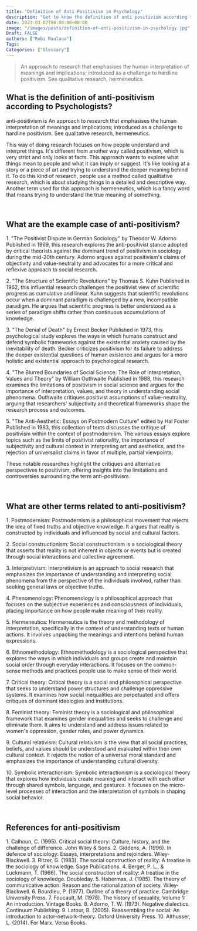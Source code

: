 ```yaml
---
title: "Definition of Anti Positivism in Psychology"
description: "Get to know the definition of anti positivism according to psychologists."
date: 2023-03-07T06:00:00+00:00
image: "/images/posts/definition-of-anti-positivism-in-psychology.jpg"
Draft: FALSE
authors: ["Robi Maulana"]
Tags: 
Categories: ["Glossary"]
---
```






> An approach to research that emphasises the human interpretation of meanings and implications; introduced as a challenge to hardline positivism. See qualitative research, hermeneutics.

## What is the definition of anti-positivism according to Psychologists?

anti-positivism is An approach to research that emphasises the human interpretation of meanings and implications; introduced as a challenge to hardline positivism. See qualitative research, hermeneutics.

This way of doing research focuses on how people understand and interpret things. It's different from another way called positivism, which is very strict and only looks at facts. This approach wants to explore what things mean to people and what it can imply or suggest. It's like looking at a story or a piece of art and trying to understand the deeper meaning behind it. To do this kind of research, people use a method called qualitative research, which is about studying things in a detailed and descriptive way. Another term used for this approach is hermeneutics, which is a fancy word that means trying to understand the true meaning of something.

 

## What are the example case of anti-positivism?

1\. "The Positivist Dispute in German Sociology" by Theodor W. Adorno Published in 1969, this research explores the anti-positivist stance adopted by critical theorists against the dominant trend of positivism in sociology during the mid-20th century. Adorno argues against positivism's claims of objectivity and value-neutrality and advocates for a more critical and reflexive approach to social research.

2\. "The Structure of Scientific Revolutions" by Thomas S. Kuhn Published in 1962, this influential research challenges the positivist view of scientific progress as cumulative and linear. Kuhn suggests that scientific revolutions occur when a dominant paradigm is challenged by a new, incompatible paradigm. He argues that scientific progress is better understood as a series of paradigm shifts rather than continuous accumulations of knowledge.

3\. "The Denial of Death" by Ernest Becker Published in 1973, this psychological study explores the ways in which humans construct and defend symbolic frameworks against the existential anxiety caused by the inevitability of death. Becker criticizes positivism for its failure to address the deeper existential questions of human existence and argues for a more holistic and existential approach to psychological research.

4\. "The Blurred Boundaries of Social Science: The Role of Interpretation, Values and Theory" by William Outhwaite Published in 1988, this research examines the limitations of positivism in social science and argues for the importance of interpretation, values, and theory in understanding social phenomena. Outhwaite critiques positivist assumptions of value-neutrality, arguing that researchers' subjectivity and theoretical frameworks shape the research process and outcomes.

5\. "The Anti-Aesthetic: Essays on Postmodern Culture" edited by Hal Foster Published in 1983, this collection of texts discusses the critique of positivism within the context of postmodernism. The various essays explore topics such as the limits of positivist rationality, the importance of subjectivity and cultural context in interpreting art and aesthetics, and the rejection of universalist claims in favor of multiple, partial viewpoints.

These notable researches highlight the critiques and alternative perspectives to positivism, offering insights into the limitations and controversies surrounding the term anti-positivism.

 

## What are other terms related to anti-positivism?

1\. Postmodernism: Postmodernism is a philosophical movement that rejects the idea of fixed truths and objective knowledge. It argues that reality is constructed by individuals and influenced by social and cultural factors.

2\. Social constructionism: Social constructionism is a sociological theory that asserts that reality is not inherent in objects or events but is created through social interactions and collective agreement.

3\. Interpretivism: Interpretivism is an approach to social research that emphasizes the importance of understanding and interpreting social phenomena from the perspective of the individuals involved, rather than seeking general laws or objective truths.

4\. Phenomenology: Phenomenology is a philosophical approach that focuses on the subjective experiences and consciousness of individuals, placing importance on how people make meaning of their reality.

5\. Hermeneutics: Hermeneutics is the theory and methodology of interpretation, specifically in the context of understanding texts or human actions. It involves unpacking the meanings and intentions behind human expressions.

6\. Ethnomethodology: Ethnomethodology is a sociological perspective that explores the ways in which individuals and groups create and maintain social order through everyday interactions. It focuses on the common-sense methods and practices people use to make sense of their world.

7\. Critical theory: Critical theory is a social and philosophical perspective that seeks to understand power structures and challenge oppressive systems. It examines how social inequalities are perpetuated and offers critiques of dominant ideologies and institutions.

8\. Feminist theory: Feminist theory is a sociological and philosophical framework that examines gender inequalities and seeks to challenge and eliminate them. It aims to understand and address issues related to women's oppression, gender roles, and power dynamics.

9\. Cultural relativism: Cultural relativism is the view that all social practices, beliefs, and values should be understood and evaluated within their own cultural context. It rejects the notion of a universal moral standard and emphasizes the importance of understanding cultural diversity.

10\. Symbolic interactionism: Symbolic interactionism is a sociological theory that explores how individuals create meaning and interact with each other through shared symbols, language, and gestures. It focuses on the micro-level processes of interaction and the interpretation of symbols in shaping social behavior.

 

## References for anti-positivism

1\. Calhoun, C. (1995). Critical social theory: Culture, history, and the challenge of difference. John Wiley & Sons. 2. Giddens, A. (1996). In defence of sociology: Essays, interpretations and rejoinders. Wiley-Blackwell. 3. Ritzer, G. (1983). The social construction of reality: A treatise in the sociology of knowledge. Sage Publications. 4. Berger, P. L., & Luckmann, T. (1966). The social construction of reality: A treatise in the sociology of knowledge. Doubleday. 5. Habermas, J. (1985). The theory of communicative action: Reason and the rationalization of society. Wiley-Blackwell. 6. Bourdieu, P. (1977). Outline of a theory of practice. Cambridge University Press. 7. Foucault, M. (1978). The history of sexuality, Volume 1: An introduction. Vintage Books. 8. Adorno, T. W. (1973). Negative dialectics. Continuum Publishing. 9. Latour, B. (2005). Reassembling the social: An introduction to actor-network-theory. Oxford University Press. 10. Althusser, L. (2014). For Marx. Verso Books.
